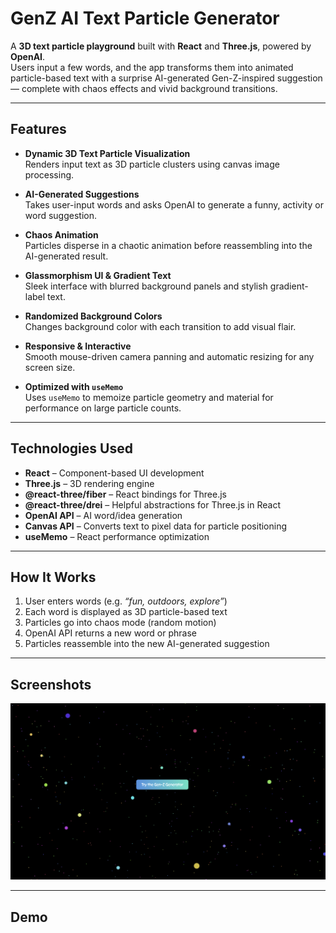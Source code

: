 # GenZ AI Text Particle Generator

A **3D text particle playground** built with **React** and **Three.js**, powered by **OpenAI**.  
Users input a few words, and the app transforms them into animated particle-based text with a surprise AI-generated Gen-Z-inspired suggestion — complete with chaos effects and vivid background transitions.

---

## Features

- **Dynamic 3D Text Particle Visualization**  
  Renders input text as 3D particle clusters using canvas image processing.

- **AI-Generated Suggestions**  
  Takes user-input words and asks OpenAI to generate a funny, activity or word suggestion.

- **Chaos Animation**  
  Particles disperse in a chaotic animation before reassembling into the AI-generated result.

- **Glassmorphism UI & Gradient Text**  
  Sleek interface with blurred background panels and stylish gradient-label text.

- **Randomized Background Colors**  
  Changes background color with each transition to add visual flair.

- **Responsive & Interactive**  
  Smooth mouse-driven camera panning and automatic resizing for any screen size.

- **Optimized with `useMemo`**  
  Uses `useMemo` to memoize particle geometry and material for performance on large particle counts.

---

## Technologies Used

- **React** – Component-based UI development
- **Three.js** – 3D rendering engine
- **@react-three/fiber** – React bindings for Three.js
- **@react-three/drei** – Helpful abstractions for Three.js in React
- **OpenAI API** – AI word/idea generation
- **Canvas API** – Converts text to pixel data for particle positioning
- **useMemo** – React performance optimization

---

## How It Works

1. User enters words (e.g. _“fun, outdoors, explore”_)
2. Each word is displayed as 3D particle-based text
3. Particles go into chaos mode (random motion)
4. OpenAI API returns a new word or phrase
5. Particles reassemble into the new AI-generated suggestion




---

## Screenshots
![Landing Page](./landing-page.png)



---

## Demo
